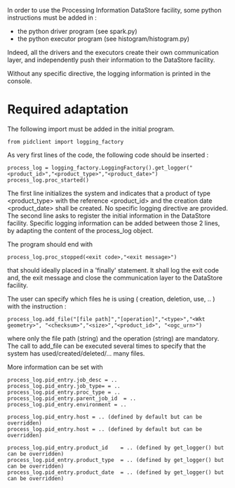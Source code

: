 In order to use the Processing Information DataStore facility, some python instructions must be added in :
- the python driver program (see spark.py)
- the python executor program (see histogram/histogram.py)

Indeed, all the drivers and the executors create their own communication layer, and independently push their information to the DataStore facility.

Without any specific directive, the logging information is printed in the console.

# Required adaptation

The following import must be added in the initial program.

	from pidclient import logging_factory
	
As very first lines of the code, the following code should be inserted :

	process_log = logging_factory.LoggingFactory().get_logger("<product_id>","<product_type>","<product_date>")
    process_log.proc_started()

The first line initializes the system and indicates that a product of type 
<product_type> with the reference <product_id> and the creation date <product_date> shall be created.  No specific logging directive are provided.
The second line asks to register the initial information in the DataStore facility.
Specific logging information can be added between those 2 lines, by adapting the content of the process_log object.

The program should end with 

	process_log.proc_stopped(<exit code>,"<exit message>")
	
that should ideally placed in a 'finally' statement.  It shall log the exit code and, the exit message and close the communication layer to the DataStore facility.

The user can specify which files he is using ( creation, deletion, use, .. ) with the instruction :

	process_log.add_file("[file path]","[operation]","<type>","<Wkt geometry>", "<checksum>","<size>","<product_id>", "<ogc_urn>") 

where only the file path (string) and the operation (string) are mandatory.  The call to add_file can be executed several times to specify that the system has used/created/deleted/... many files. 

More information can be set with 

	process_log.pid_entry.job_desc = ..
	process_log.pid_entry.job_type= = ..
	process_log.pid_entry.proc_type = ..
	process_log.pid_entry.parent_job_id  = ..
	process_log.pid_entry.environment = .. 
	
	process_log.pid_entry.host = .. (defined by default but can be overridden)
	process_log.pid_entry.host = .. (defined by default but can be overridden)
		
	process_log.pid_entry.product_id    = .. (defined by get_logger() but can be overridden)
	process_log.pid_entry.product_type  = .. (defined by get_logger() but can be overridden)
	process_log.pid_entry.product_date  = .. (defined by get_logger() but can be overridden)



	
	